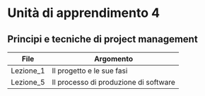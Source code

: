 # Unità di apprendimento 4
## Principi e tecniche di project management

|File|Argomento|
|----|-----|
|Lezione_1|Il progetto e le sue fasi|
|Lezione_5|Il processo di produzione di software|
